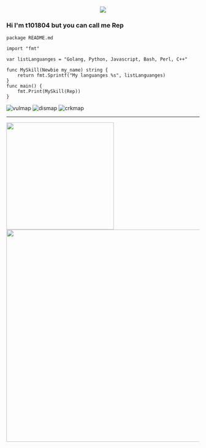 <h1 align="center">
<a href="https://git.io/typing-svg">
<img src="https://readme-typing-svg.herokuapp.com?font=ubuntu&color=%23B335F7&size=22&vCenter=true&height=40&lines=Welcome+to+my+home+page+%F0%9F%91%8B;I+guess+you+are+a+hacker+%F0%9F%A4%94;Nice+to+meet+you+%F0%9F%98%9D;Hope+there+is+something+you+need+%F0%9F%8E%81">
</a>
</h1>  

### Hi I'm t101804 but you can call me Rep 
```golang
package README.md

import "fmt"

var listLanguanges = "Golang, Python, Javascript, Bash, Perl, C++"

func MySkill(Newbie my_name) string {
	return fmt.Sprintf("My languanges %s", listLanguanges)
}
func main() {
	fmt.Print(MySkill(Rep))
}
```
![vulmap](https://img.shields.io/badge/-t101804/vulmap-3A77A9?style=flat-square&logo=python&logoColor=white&labelColor=6495ED)
![dismap](https://img.shields.io/badge/-t101804t101804/dismap-00BFFF?style=flat-square&logo=go&logoColor=white&labelColor=87CEFA) 
![crkmap](https://img.shields.io/badge/-t101804/crkmap-00CED1?style=flat-square&logo=go&logoColor=white&labelColor=40E0D0) 
***
<img align='left' src='http://github-profile-summary-cards.vercel.app/api/cards/most-commit-language?username=t101804&theme=nord_dark' width='280px'>
<img align='center' src='http://github-profile-summary-cards.vercel.app/api/cards/profile-details?username=t101804&theme=nord_dark' width='555px'> 
